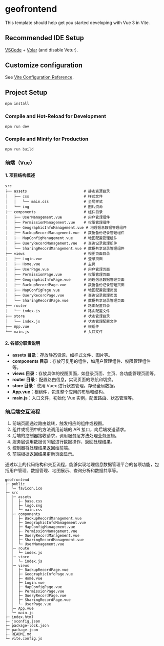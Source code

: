 # geofrontend

This template should help get you started developing with Vue 3 in Vite.

## Recommended IDE Setup

[VSCode](https://code.visualstudio.com/) + [Volar](https://marketplace.visualstudio.com/items?itemName=Vue.volar) (and disable Vetur).

## Customize configuration

See [Vite Configuration Reference](https://vite.dev/config/).

## Project Setup

```sh
npm install
```

### Compile and Hot-Reload for Development

```sh
npm run dev
```

### Compile and Minify for Production

```sh
npm run build
```

### 前端（Vue）

#### 1. 项目结构概述
```
src
├── assets                          # 静态资源目录
│   ├── css                         # 样式文件
│   │   └── main.css                # 全局样式
│   └── img                         # 图片资源
├── components                      # 组件目录
│   ├── UserManagement.vue          # 用户管理组件
│   ├── PermissionManagement.vue    # 权限管理组件
│   ├── GeographicInfoManagement.vue # 地理信息数据管理组件
│   ├── BackupRecordManagement.vue  # 数据备份记录管理组件
│   ├── MapConfigManagement.vue     # 地图配置管理组件
│   ├── QueryRecordManagement.vue   # 查询记录管理组件
│   └── SharingRecordManagement.vue # 数据共享记录管理组件
├── views                           # 视图页面目录
│   ├── Login.vue                   # 登录页面
│   ├── Home.vue                    # 主页
│   ├── UserPage.vue                # 用户管理页面
│   ├── PermissionPage.vue          # 权限管理页面
│   ├── GeographicInfoPage.vue      # 地理信息数据管理页面
│   ├── BackupRecordPage.vue        # 数据备份记录管理页面
│   ├── MapConfigPage.vue           # 地图配置管理页面
│   ├── QueryRecordPage.vue         # 查询记录管理页面
│   └── SharingRecordPage.vue       # 数据共享记录管理页面
├── router                          # 路由配置目录
│   └── index.js                    # 路由配置文件
├── store                           # 状态管理目录
│   └── index.js                    # 状态管理配置文件
├── App.vue                         # 根组件
└── main.js                         # 入口文件
```

#### 2. 各部分职责说明
- **assets 目录**：存放静态资源，如样式文件、图片等。
- **components 目录**：存放可复用的组件，如用户管理组件、权限管理组件等。
- **views 目录**：存放具体的视图页面，如登录页面、主页、各功能管理页面等。
- **router 目录**：配置路由信息，实现页面的导航和切换。
- **store 目录**：使用 Vuex 进行状态管理，存储全局数据。
- **App.vue**：根组件，包含整个应用的布局和结构。
- **main.js**：入口文件，初始化 Vue 实例，配置路由、状态管理等。

### 前后端交互流程
1. 前端页面通过路由跳转，触发相应的组件或视图。
2. 组件或视图中的方法调用前端的 API 接口，向后端发送请求。
3. 后端的控制器接收请求，调用服务层方法处理业务逻辑。
4. 服务层调用数据访问层进行数据操作，返回处理结果。
5. 控制器将处理结果返回给前端。
6. 前端根据返回结果更新页面显示。

通过以上的代码结构和交互流程，能够实现地理信息数据管理平台的各项功能，包括用户管理、数据管理、地图展示、查询分析和数据共享等。

```
geofrontend                            
├─ public                              
│  └─ favicon.ico                      
├─ src                                 
│  ├─ assets                           
│  │  ├─ base.css                      
│  │  ├─ logo.svg                      
│  │  └─ main.css                      
│  ├─ components                       
│  │  ├─ BackupRecordManagement.vue    
│  │  ├─ GeographicInfoManagement.vue  
│  │  ├─ MapConfigManagement.vue       
│  │  ├─ PermissionManagement.vue      
│  │  ├─ QueryRecordManagement.vue     
│  │  ├─ SharingRecordManagement.vue   
│  │  └─ UserManagement.vue            
│  ├─ route                            
│  │  └─ index.js                      
│  ├─ store                            
│  │  └─ index.js                      
│  ├─ views                            
│  │  ├─ BackupRecordPage.vue          
│  │  ├─ GeographicInfoPage.vue        
│  │  ├─ Home.vue                      
│  │  ├─ Login.vue                     
│  │  ├─ MapConfigPage.vue             
│  │  ├─ PermissionPage.vue            
│  │  ├─ QueryRecordPage.vue           
│  │  ├─ SharingRecordPage.vue         
│  │  └─ UserPage.vue                  
│  ├─ App.vue                          
│  └─ main.js                          
├─ index.html                          
├─ jsconfig.json                       
├─ package-lock.json                   
├─ package.json                        
├─ README.md                           
└─ vite.config.js                      
```